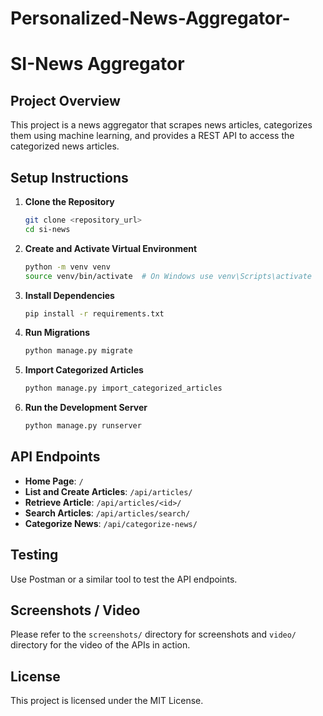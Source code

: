 # Personalized-News-Aggregator-
# SI-News Aggregator

## Project Overview

This project is a news aggregator that scrapes news articles, categorizes them using machine learning, and provides a REST API to access the categorized news articles.

## Setup Instructions

1. **Clone the Repository**

    ```bash
    git clone <repository_url>
    cd si-news
    ```

2. **Create and Activate Virtual Environment**

    ```bash
    python -m venv venv
    source venv/bin/activate  # On Windows use venv\Scripts\activate
    ```

3. **Install Dependencies**

    ```bash
    pip install -r requirements.txt
    ```

4. **Run Migrations**

    ```bash
    python manage.py migrate
    ```

5. **Import Categorized Articles**

    ```bash
    python manage.py import_categorized_articles
    ```

6. **Run the Development Server**

    ```bash
    python manage.py runserver
    ```

## API Endpoints

- **Home Page**: `/`
- **List and Create Articles**: `/api/articles/`
- **Retrieve Article**: `/api/articles/<id>/`
- **Search Articles**: `/api/articles/search/`
- **Categorize News**: `/api/categorize-news/`

## Testing

Use Postman or a similar tool to test the API endpoints.

## Screenshots / Video

Please refer to the `screenshots/` directory for screenshots and `video/` directory for the video of the APIs in action.

## License

This project is licensed under the MIT License.
